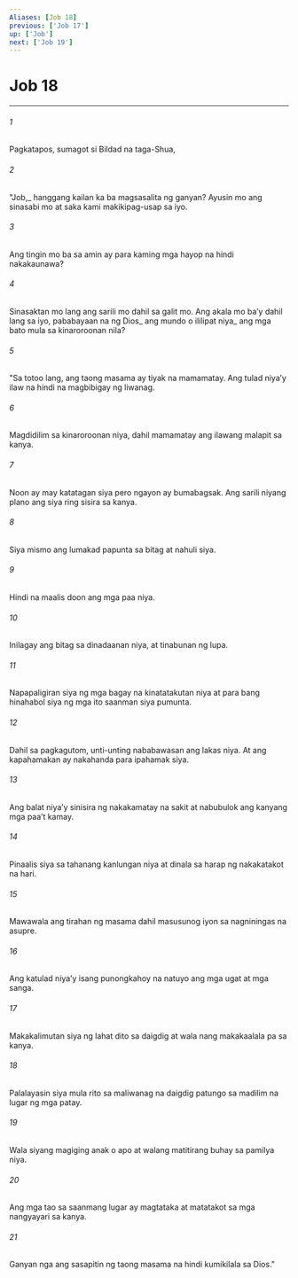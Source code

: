 ```yaml
---
Aliases: [Job 18]
previous: ['Job 17']
up: ['Job']
next: ['Job 19']
---
```

# Job 18

***






















###### 1 










Pagkatapos, sumagot si Bildad na taga-Shua, 





















###### 2 










"Job,_ hanggang kailan ka ba magsasalita ng ganyan? Ayusin mo ang sinasabi mo at saka kami makikipag-usap sa iyo. 





















###### 3 










Ang tingin mo ba sa amin ay para kaming mga hayop na hindi nakakaunawa? 





















###### 4 










Sinasaktan mo lang ang sarili mo dahil sa galit mo. Ang akala mo baʼy dahil lang sa iyo, pababayaan na ng Dios_ ang mundo o ililipat niya_ ang mga bato mula sa kinaroroonan nila? 





















###### 5 










"Sa totoo lang, ang taong masama ay tiyak na mamamatay. Ang tulad niyaʼy ilaw na hindi na magbibigay ng liwanag. 





















###### 6 










Magdidilim sa kinaroroonan niya, dahil mamamatay ang ilawang malapit sa kanya. 





















###### 7 










Noon ay may katatagan siya pero ngayon ay bumabagsak. Ang sarili niyang plano ang siya ring sisira sa kanya. 





















###### 8 










Siya mismo ang lumakad papunta sa bitag at nahuli siya. 





















###### 9 










Hindi na maalis doon ang mga paa niya. 





















###### 10 










Inilagay ang bitag sa dinadaanan niya, at tinabunan ng lupa. 





















###### 11 










Napapaligiran siya ng mga bagay na kinatatakutan niya at para bang hinahabol siya ng mga ito saanman siya pumunta. 





















###### 12 










Dahil sa pagkagutom, unti-unting nababawasan ang lakas niya. At ang kapahamakan ay nakahanda para ipahamak siya. 





















###### 13 










Ang balat niyaʼy sinisira ng nakakamatay na sakit at nabubulok ang kanyang mga paaʼt kamay. 





















###### 14 










Pinaalis siya sa tahanang kanlungan niya at dinala sa harap ng nakakatakot na hari. 





















###### 15 










Mawawala ang tirahan ng masama dahil masusunog iyon sa nagniningas na asupre. 





















###### 16 










Ang katulad niyaʼy isang punongkahoy na natuyo ang mga ugat at mga sanga. 





















###### 17 










Makakalimutan siya ng lahat dito sa daigdig at wala nang makakaalala pa sa kanya. 





















###### 18 










Palalayasin siya mula rito sa maliwanag na daigdig patungo sa madilim na lugar ng mga patay. 





















###### 19 










Wala siyang magiging anak o apo at walang matitirang buhay sa pamilya niya. 





















###### 20 










Ang mga tao sa saanmang lugar ay magtataka at matatakot sa mga nangyayari sa kanya. 





















###### 21 










Ganyan nga ang sasapitin ng taong masama na hindi kumikilala sa Dios."
